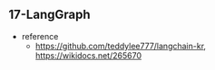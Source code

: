 ## 17-LangGraph

* reference
  * https://github.com/teddylee777/langchain-kr, https://wikidocs.net/265670

